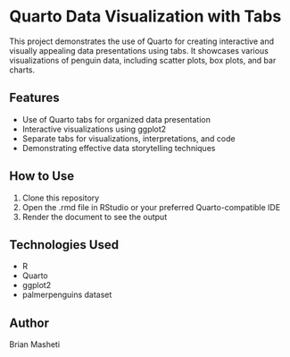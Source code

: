 # Quarto Data Visualization with Tabs

This project demonstrates the use of Quarto for creating interactive and visually appealing data presentations using tabs. It showcases various visualizations of penguin data, including scatter plots, box plots, and bar charts.

## Features

- Use of Quarto tabs for organized data presentation
- Interactive visualizations using ggplot2
- Separate tabs for visualizations, interpretations, and code
- Demonstrating effective data storytelling techniques

## How to Use

1. Clone this repository
2. Open the .rmd file in RStudio or your preferred Quarto-compatible IDE
3. Render the document to see the output


## Technologies Used

- R
- Quarto
- ggplot2
- palmerpenguins dataset

## Author

Brian Masheti
